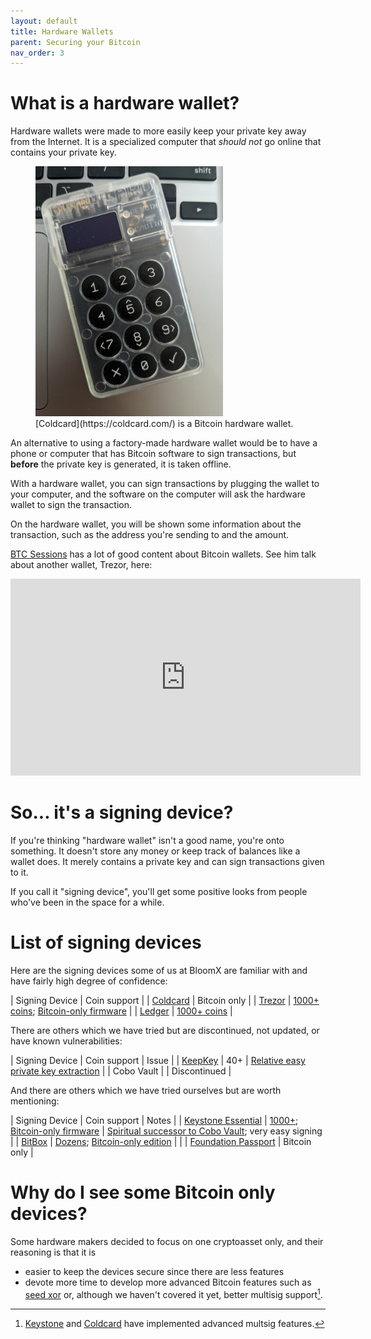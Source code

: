 ```yaml
---
layout: default
title: Hardware Wallets
parent: Securing your Bitcoin
nav_order: 3
---
```


# What is a hardware wallet?

Hardware wallets were made to more easily keep your private key away from the
Internet. It is a specialized computer that _should not_ go online that contains
your private key.

<figure>
<img src="/assets/images/coldcard.jpg" alt="Coldcard" style="max-height:400px;"/>
<figcaption markdown="1">
[Coldcard](https://coldcard.com/) is a Bitcoin hardware wallet.
</figcaption>
</figure>

An alternative to using a factory-made hardware wallet would be to have a phone
or computer that has Bitcoin software to sign transactions, but **before** the
private key is generated, it is taken offline.

With a hardware wallet, you can sign transactions by plugging the wallet to
your computer, and the software on the computer will ask the hardware wallet
to sign the transaction.

On the hardware wallet, you will be shown some information about the
transaction, such as the address you're sending to and the amount.

[BTC Sessions](https://twitter.com/btcsessions) has a lot of good content
about Bitcoin wallets. See him talk about another wallet, Trezor, here:
<iframe width="560" height="315" src="https://www.youtube.com/embed/TtlgE2Fx3m8?start=329" title="YouTube video player" frameborder="0" allow="accelerometer; autoplay; clipboard-write; encrypted-media; gyroscope; picture-in-picture" allowfullscreen></iframe>

# So... it's a signing device?

If you're thinking "hardware wallet" isn't a good name, you're onto something.
It doesn't store any money or keep track of balances like a wallet does. It
merely contains a private key and can sign transactions given to it.

If you call it "signing device", you'll get some positive looks from people
who've been in the space for a while.

# List of signing devices

Here are the signing devices some of us at BloomX are familiar with and have fairly high degree of confidence:

| Signing Device                    | Coin support                                                                                       |
| [Coldcard](https://coldcard.com/) | Bitcoin only                                                                                       |
| [Trezor](https://trezor.io)       | [1000+ coins](https://trezor.io/coins/); [Bitcoin-only firmware](https://shop.trezor.io/btc-only/) |
| [Ledger](https://www.ledger.com/) | [1000+ coins](https://www.ledger.com/supported-crypto-assets)                                      |

There are others which we have tried but are discontinued, not updated, or have known vulnerabilities:

| Signing Device                            | Coin support | Issue                                                                                                                   |
| [KeepKey](https://shapeshift.com/keepkey) | 40+          | [Relative easy private key extraction](https://blog.kraken.com/post/3245/flaw-found-in-keepkey-crypto-hardware-wallet/) |
| Cobo Vault                                |              | Discontinued                                                                                                            |

And there are others which we have tried ourselves but are worth mentioning:

| Signing Device                                                           | Coin support                                                                                                                                                    | Notes                                                                                                                                      |
| [Keystone Essential](https://shop.keyst.one/products/keystone-essential) | [1000+](https://support.keyst.one/about-keystone); [Bitcoin-only firmware](https://support.keyst.one/changelog/keystone-firmware-btc-only)                      | [Spiritual successor to Cobo Vault](https://blog.keyst.one/leaving-cobo-to-continue-the-cobo-vault-legacy-29bb2f8f026e); very easy signing |
| [BitBox](https://shiftcrypto.shop/en)                                    | [Dozens](https://shiftcrypto.shop/en/products/bitbox02-multi-edition-2/); [Bitcoin-only edition](https://shiftcrypto.shop/en/products/bitbox02-bitcoin-only-4/) |                                                                                                                                            |
| [Foundation Passport](https://foundationdevices.com/)                    | Bitcoin only                                                                                                                                                    |

# Why do I see some Bitcoin only devices?

Some hardware makers decided to focus on one cryptoasset only, and their reasoning is that it is
- easier to keep the devices secure since there are less features
- devote more time to develop more advanced Bitcoin features such as [seed xor](https://seedxor.com) or, although we haven't covered it yet, better multisig support[^1].

[^1]: [Keystone](https://support.keyst.one/advanced-features/multi-signature) and [Coldcard](https://coldcard.com/docs/multisig) have implemented advanced multsig features.
